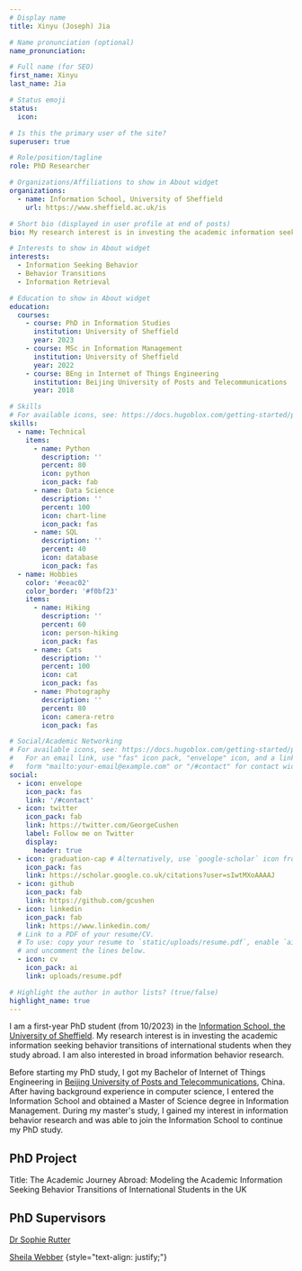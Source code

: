 ```yaml
---
# Display name
title: Xinyu (Joseph) Jia

# Name pronunciation (optional)
name_pronunciation:

# Full name (for SEO)
first_name: Xinyu
last_name: Jia

# Status emoji
status:
  icon:

# Is this the primary user of the site?
superuser: true

# Role/position/tagline
role: PhD Researcher

# Organizations/Affiliations to show in About widget
organizations:
  - name: Information School, University of Sheffield
    url: https://www.sheffield.ac.uk/is

# Short bio (displayed in user profile at end of posts)
bio: My research interest is in investing the academic information seeking behavior transitions of international students when they study abroad. I am also interested in broad information behavior research.

# Interests to show in About widget
interests:
  - Information Seeking Behavior
  - Behavior Transitions
  - Information Retrieval

# Education to show in About widget
education:
  courses:
    - course: PhD in Information Studies
      institution: University of Sheffield
      year: 2023
    - course: MSc in Information Management
      institution: University of Sheffield
      year: 2022
    - course: BEng in Internet of Things Engineering
      institution: Beijing University of Posts and Telecommunications
      year: 2018

# Skills
# For available icons, see: https://docs.hugoblox.com/getting-started/page-builder/#icons
skills:
  - name: Technical
    items:
      - name: Python
        description: ''
        percent: 80
        icon: python
        icon_pack: fab
      - name: Data Science
        description: ''
        percent: 100
        icon: chart-line
        icon_pack: fas
      - name: SQL
        description: ''
        percent: 40
        icon: database
        icon_pack: fas
  - name: Hobbies
    color: '#eeac02'
    color_border: '#f0bf23'
    items:
      - name: Hiking
        description: ''
        percent: 60
        icon: person-hiking
        icon_pack: fas
      - name: Cats
        description: ''
        percent: 100
        icon: cat
        icon_pack: fas
      - name: Photography
        description: ''
        percent: 80
        icon: camera-retro
        icon_pack: fas

# Social/Academic Networking
# For available icons, see: https://docs.hugoblox.com/getting-started/page-builder/#icons
#   For an email link, use "fas" icon pack, "envelope" icon, and a link in the
#   form "mailto:your-email@example.com" or "/#contact" for contact widget.
social:
  - icon: envelope
    icon_pack: fas
    link: '/#contact'
  - icon: twitter
    icon_pack: fab
    link: https://twitter.com/GeorgeCushen
    label: Follow me on Twitter
    display:
      header: true
  - icon: graduation-cap # Alternatively, use `google-scholar` icon from `ai` icon pack
    icon_pack: fas
    link: https://scholar.google.co.uk/citations?user=sIwtMXoAAAAJ
  - icon: github
    icon_pack: fab
    link: https://github.com/gcushen
  - icon: linkedin
    icon_pack: fab
    link: https://www.linkedin.com/
  # Link to a PDF of your resume/CV.
  # To use: copy your resume to `static/uploads/resume.pdf`, enable `ai` icons in `params.yaml`,
  # and uncomment the lines below.
  - icon: cv
    icon_pack: ai
    link: uploads/resume.pdf

# Highlight the author in author lists? (true/false)
highlight_name: true
---
```


I am a first-year PhD student (from 10/2023) in the [Information School, the University of Sheffield](https://www.sheffield.ac.uk/is). My research interest is in investing the academic information seeking behavior transitions of international students when they study abroad. I am also interested in broad information behavior research.

Before starting my PhD study, I got my Bachelor of Internet of Things Engineering in [Beijing University of Posts and Telecommunications](https://www.bupt.edu.cn/), China. After having background experience in computer science, I entered the Information School and obtained a Master of Science degree in Information Management. During my master's study, I gained my interest in information behavior research and was able to join the Information School to continue my PhD study.

PhD Project
------
Title: The Academic Journey Abroad: Modeling the Academic Information Seeking Behavior Transitions of International Students in the UK

PhD Supervisors
------
[Dr Sophie Rutter](https://www.sheffield.ac.uk/is/people/academic/sophie-rutter)

[Sheila Webber](https://www.sheffield.ac.uk/is/people/academic/sheila-webber)
{style="text-align: justify;"}
